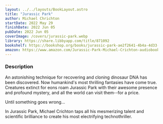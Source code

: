 ```yaml
---
layout: ../../layouts/BookLayout.astro
title: "Jurassic Park"
author: Michael Chrichton
startDate: 2022 May 29
finishDate: 2022 Jun 05
pubDate: 2022 Jun 05
coverImage: /covers/jurassic-park.webp
library: https://share.libbyapp.com/title/871092
bookshelf: https://bookshop.org/books/jurassic-park-ae2f2641-4b4a-4d33-85c7-6a2a16641248/9780345538987
amazon: https://www.amazon.com/Jurassic-Park-Michael-Crichton-audiobook/dp/B00U7TZZRM/
---
```


### Description
An astonishing technique for recovering and cloning dinosaur DNA has been discovered. Now humankind's most thrilling fantasies have come true. Creatures extinct for eons roam Jurassic Park with their awesome presence and profound mystery, and all the world can visit them--for a price.

Until something goes wrong…

In Jurassic Park, Michael Crichton taps all his mesmerizing talent and scientific brilliance to create his most electrifying technothriller.

<!-- ### Notes & Highlights -->
